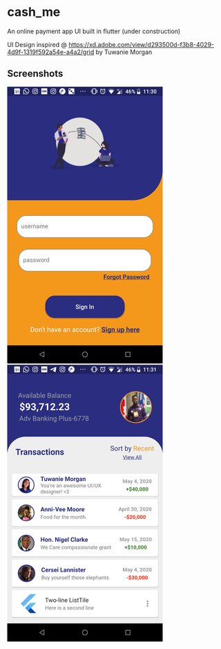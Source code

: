 # cash_me

An online payment app UI built in flutter (under construction)

UI Design inspired @ https://xd.adobe.com/view/d293500d-f3b8-4029-4d9f-1319f592a54e-a4a2/grid by Tuwanie Morgan

## Screenshots

![login](screenshots/login.png)
![transactions](screenshots/transactions.png)






